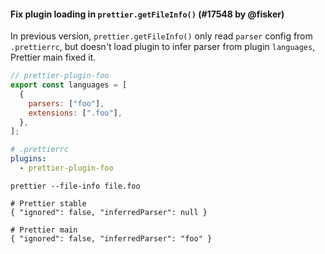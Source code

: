 #### Fix plugin loading in `prettier.getFileInfo()` (#17548 by @fisker)

In previous version, `prettier.getFileInfo()` only read `parser` config from `.prettierrc`, but doesn't load plugin to infer parser from plugin `languages`, Prettier main fixed it.

```js
// prettier-plugin-foo
export const languages = [
  {
    parsers: ["foo"],
    extensions: [".foo"],
  },
];
```

```yaml
# .prettierrc
plugins:
  - prettier-plugin-foo
```

```console
prettier --file-info file.foo

# Prettier stable
{ "ignored": false, "inferredParser": null }

# Prettier main
{ "ignored": false, "inferredParser": "foo" }
```
